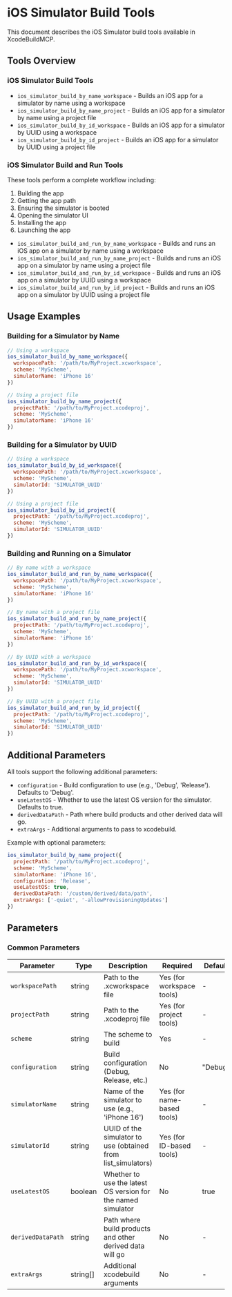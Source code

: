 # iOS Simulator Build Tools

This document describes the iOS Simulator build tools available in XcodeBuildMCP.

## Tools Overview

### iOS Simulator Build Tools

- `ios_simulator_build_by_name_workspace` - Builds an iOS app for a simulator by name using a workspace
- `ios_simulator_build_by_name_project` - Builds an iOS app for a simulator by name using a project file
- `ios_simulator_build_by_id_workspace` - Builds an iOS app for a simulator by UUID using a workspace
- `ios_simulator_build_by_id_project` - Builds an iOS app for a simulator by UUID using a project file

### iOS Simulator Build and Run Tools

These tools perform a complete workflow including:
1. Building the app
2. Getting the app path
3. Ensuring the simulator is booted
4. Opening the simulator UI
5. Installing the app
6. Launching the app

- `ios_simulator_build_and_run_by_name_workspace` - Builds and runs an iOS app on a simulator by name using a workspace
- `ios_simulator_build_and_run_by_name_project` - Builds and runs an iOS app on a simulator by name using a project file
- `ios_simulator_build_and_run_by_id_workspace` - Builds and runs an iOS app on a simulator by UUID using a workspace
- `ios_simulator_build_and_run_by_id_project` - Builds and runs an iOS app on a simulator by UUID using a project file

## Usage Examples

### Building for a Simulator by Name

```javascript
// Using a workspace
ios_simulator_build_by_name_workspace({
  workspacePath: '/path/to/MyProject.xcworkspace',
  scheme: 'MyScheme',
  simulatorName: 'iPhone 16'
})

// Using a project file
ios_simulator_build_by_name_project({
  projectPath: '/path/to/MyProject.xcodeproj',
  scheme: 'MyScheme',
  simulatorName: 'iPhone 16'
})
```

### Building for a Simulator by UUID

```javascript
// Using a workspace
ios_simulator_build_by_id_workspace({
  workspacePath: '/path/to/MyProject.xcworkspace',
  scheme: 'MyScheme',
  simulatorId: 'SIMULATOR_UUID'
})

// Using a project file
ios_simulator_build_by_id_project({
  projectPath: '/path/to/MyProject.xcodeproj',
  scheme: 'MyScheme',
  simulatorId: 'SIMULATOR_UUID'
})
```

### Building and Running on a Simulator

```javascript
// By name with a workspace
ios_simulator_build_and_run_by_name_workspace({
  workspacePath: '/path/to/MyProject.xcworkspace',
  scheme: 'MyScheme',
  simulatorName: 'iPhone 16'
})

// By name with a project file
ios_simulator_build_and_run_by_name_project({
  projectPath: '/path/to/MyProject.xcodeproj',
  scheme: 'MyScheme',
  simulatorName: 'iPhone 16'
})

// By UUID with a workspace
ios_simulator_build_and_run_by_id_workspace({
  workspacePath: '/path/to/MyProject.xcworkspace',
  scheme: 'MyScheme',
  simulatorId: 'SIMULATOR_UUID'
})

// By UUID with a project file
ios_simulator_build_and_run_by_id_project({
  projectPath: '/path/to/MyProject.xcodeproj',
  scheme: 'MyScheme',
  simulatorId: 'SIMULATOR_UUID'
})
```

## Additional Parameters

All tools support the following additional parameters:

- `configuration` - Build configuration to use (e.g., 'Debug', 'Release'). Defaults to 'Debug'.
- `useLatestOS` - Whether to use the latest OS version for the simulator. Defaults to true.
- `derivedDataPath` - Path where build products and other derived data will go.
- `extraArgs` - Additional arguments to pass to xcodebuild.

Example with optional parameters:

```javascript
ios_simulator_build_by_name_project({
  projectPath: '/path/to/MyProject.xcodeproj',
  scheme: 'MyScheme',
  simulatorName: 'iPhone 16',
  configuration: 'Release',
  useLatestOS: true,
  derivedDataPath: '/custom/derived/data/path',
  extraArgs: ['-quiet', '-allowProvisioningUpdates']
})
```

## Parameters

### Common Parameters

| Parameter | Type | Description | Required | Default |
|-----------|------|-------------|----------|---------|
| `workspacePath` | string | Path to the .xcworkspace file | Yes (for workspace tools) | - |
| `projectPath` | string | Path to the .xcodeproj file | Yes (for project tools) | - |
| `scheme` | string | The scheme to build | Yes | - |
| `configuration` | string | Build configuration (Debug, Release, etc.) | No | "Debug" |
| `simulatorName` | string | Name of the simulator to use (e.g., 'iPhone 16') | Yes (for name-based tools) | - |
| `simulatorId` | string | UUID of the simulator to use (obtained from list_simulators) | Yes (for ID-based tools) | - |
| `useLatestOS` | boolean | Whether to use the latest OS version for the named simulator | No | true |
| `derivedDataPath` | string | Path where build products and other derived data will go | No | - |
| `extraArgs` | string[] | Additional xcodebuild arguments | No | - |
